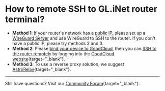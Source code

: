 # How to remote SSH to GL.iNet router terminal?

- **Method 1**: If your router's network has a [public IP](../../tutorials/how_to_check_if_isp_assigns_you_a_public_ip_address), please set up a [WireGuard Server](../../interface_guide/wireguard_server) and use WireGuard to SSH to the router. If you don't have a public IP, please try methods 2 and 3.
- **Method 2**: Please [bind your device to GoodCloud](../../interface_guide/cloud/#setup), then you can [SSH to the router remotely](../../interface_guide/cloud/#remote-access-routers-terminal) by logging into the [GoodCloud website](https://www.goodcloud.xyz){target="_blank"}.
- **Method 3**: To use a reverse proxy solution, we suggest [AstroRelay](https://www.astrorelay.com/){target="_blank"}.

---

Still have questions? Visit our [Community Forum](https://forum.gl-inet.com){target="_blank"}.
